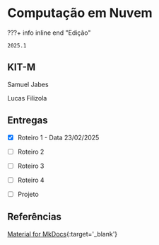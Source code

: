 # Computação em Nuvem


???+ info inline end "Edição"

    2025.1


## KIT-M

Samuel Jabes

Lucas Filizola


## Entregas

- [x] Roteiro 1 - Data 23/02/2025
- [ ] Roteiro 2
- [ ] Roteiro 3
- [ ] Roteiro 4
- [ ] Projeto


## Referências

[Material for MkDocs](https://squidfunk.github.io/mkdocs-material/reference/){:target='_blank'}